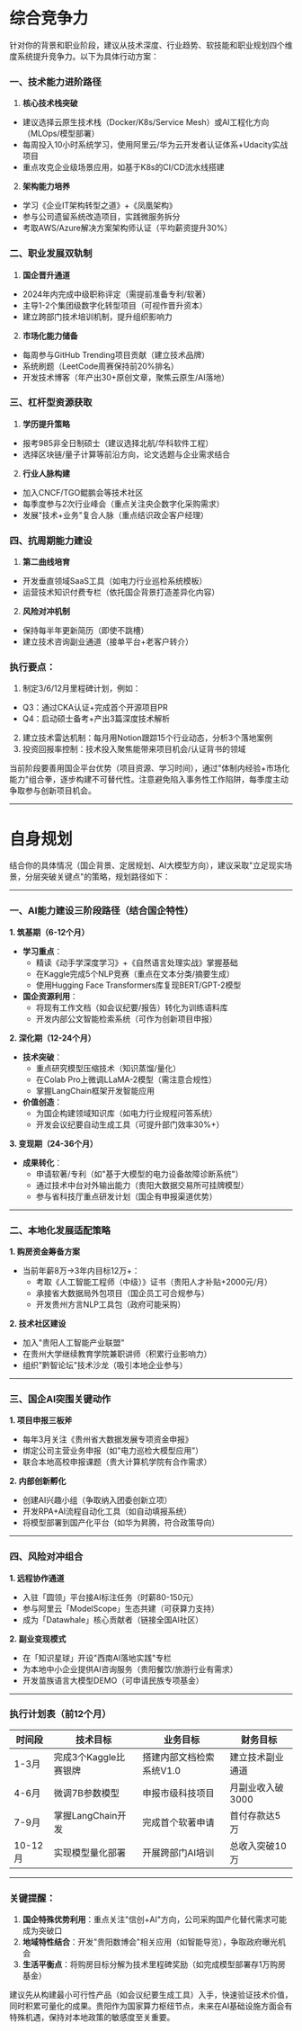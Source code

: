 # 综合竞争力

针对你的背景和职业阶段，建议从技术深度、行业趋势、软技能和职业规划四个维度系统提升竞争力。以下为具体行动方案：

### 一、技术能力进阶路径

1. **核心技术栈突破**
- 建议选择云原生技术栈（Docker/K8s/Service Mesh）或AI工程化方向（MLOps/模型部署）
- 每周投入10小时系统学习，使用阿里云/华为云开发者认证体系+Udacity实战项目
- 重点攻克企业级场景应用，如基于K8s的CI/CD流水线搭建
2. **架构能力培养**
- 学习《企业IT架构转型之道》+《凤凰架构》
- 参与公司遗留系统改造项目，实践微服务拆分
- 考取AWS/Azure解决方案架构师认证（平均薪资提升30%）

### 二、职业发展双轨制

1. **国企晋升通道**
- 2024年内完成中级职称评定（需提前准备专利/软著）
- 主导1-2个集团级数字化转型项目（可视作晋升资本）
- 建立跨部门技术培训机制，提升组织影响力
2. **市场化能力储备**
- 每周参与GitHub Trending项目贡献（建立技术品牌）
- 系统刷题（LeetCode周赛保持前20%排名）
- 开发技术博客（年产出30+原创文章，聚焦云原生/AI落地）

### 三、杠杆型资源获取

1. **学历提升策略**
- 报考985非全日制硕士（建议选择北航/华科软件工程）
- 选择区块链/量子计算等前沿方向，论文选题与企业需求结合
2. **行业人脉构建**
- 加入CNCF/TGO鲲鹏会等技术社区
- 每季度参与2次行业峰会（重点关注央企数字化采购需求）
- 发展"技术+业务"复合人脉（重点结识政企客户经理）

### 四、抗周期能力建设

1. **第二曲线培育**
- 开发垂直领域SaaS工具（如电力行业巡检系统模板）
- 运营技术知识付费专栏（依托国企背景打造差异化内容）
2. **风险对冲机制**
- 保持每半年更新简历（即使不跳槽）
- 建立技术咨询副业通道（接单平台+老客户转介）

### 执行要点：

1. 制定3/6/12月里程碑计划，例如：
- Q3：通过CKA认证+完成首个开源项目PR
- Q4：启动硕士备考+产出3篇深度技术解析
2. 建立技术雷达机制：每月用Notion跟踪15个行业动态，分析3个落地案例
3. 投资回报率控制：技术投入聚焦能带来项目机会/认证背书的领域

当前阶段要善用国企平台优势（项目资源、学习时间），通过"体制内经验+市场化能力"组合拳，逐步构建不可替代性。注意避免陷入事务性工作陷阱，每季度主动争取参与创新项目机会。

---

# 自身规划

结合你的具体情况（国企背景、定居规划、AI大模型方向），建议采取"立足现实场景，分层突破关键点"的策略，规划路径如下：

---

### 一、AI能力建设三阶段路径（结合国企特性）

**1. 筑基期（6-12个月）**

- **学习重点**：
  - 精读《动手学深度学习》+《自然语言处理实战》掌握基础
  - 在Kaggle完成5个NLP竞赛（重点在文本分类/摘要生成）
  - 使用Hugging Face Transformers库复现BERT/GPT-2模型
- **国企资源利用**：
  - 将现有工作文档（如会议纪要/报告）转化为训练语料库
  - 开发内部公文智能检索系统（可作为创新项目申报）

**2. 深化期（12-24个月）**

- **技术突破**：
  - 重点研究模型压缩技术（知识蒸馏/量化）
  - 在Colab Pro上微调LLaMA-2模型（需注意合规性）
  - 掌握LangChain框架开发智能应用
- **价值创造**：
  - 为国企构建领域知识库（如电力行业规程问答系统）
  - 开发会议纪要自动生成工具（可提升部门效率30%+）

**3. 变现期（24-36个月）**

- **成果转化**：
  - 申请软著/专利（如"基于大模型的电力设备故障诊断系统"）
  - 通过技术中台对外输出能力（贵阳大数据交易所可挂牌模型）
  - 参与省科技厅重点研发计划（国企有申报渠道优势）

---

### 二、本地化发展适配策略

**1. 购房资金筹备方案**

- 当前年薪8万→3年内目标12万+：
  - 考取《人工智能工程师（中级）》证书（贵阳人才补贴+2000元/月）
  - 承接省大数据局外包项目（国企员工可合规参与）
  - 开发贵州方言NLP工具包（政府可能采购）

**2. 技术社区建设**

- 加入"贵阳人工智能产业联盟"
- 在贵州大学继续教育学院兼职讲师（积累行业影响力）
- 组织"黔智论坛"技术沙龙（吸引本地企业参与）

---

### 三、国企AI突围关键动作

**1. 项目申报三板斧**

- 每年3月关注《贵州省大数据发展专项资金申报》
- 绑定公司主营业务申报（如"电力巡检大模型应用"）
- 联合本地高校申报课题（贵大计算机学院有合作需求）

**2. 内部创新孵化**

- 创建AI兴趣小组（争取纳入团委创新立项）
- 开发RPA+AI流程自动化工具（如自动填报系统）
- 将模型部署到国产化平台（如华为昇腾，符合政策导向）

---

### 四、风险对冲组合

**1. 远程协作通道**

- 入驻「圆领」平台接AI标注任务（时薪80-150元）
- 参与阿里云「ModelScope」生态共建（可获算力支持）
- 成为「Datawhale」核心贡献者（链接全国AI社区）

**2. 副业变现模式**

- 在「知识星球」开设"西南AI落地实践"专栏
- 为本地中小企业提供AI咨询服务（贵阳餐饮/旅游行业有需求）
- 开发苗族语言大模型DEMO（可申请民族专项基金）

---

### 执行计划表（前12个月）

| 时间段    | 技术目标           | 业务目标           | 财务目标       |
| ------ | -------------- | -------------- | ---------- |
| 1-3月   | 完成3个Kaggle比赛银牌 | 搭建内部文档检索系统V1.0 | 建立技术副业通道   |
| 4-6月   | 微调7B参数模型       | 申报市级科技项目       | 月副业收入破3000 |
| 7-9月   | 掌握LangChain开发  | 完成首个软著申请       | 首付存款达5万    |
| 10-12月 | 实现模型量化部署       | 开展跨部门AI培训      | 总收入突破10万   |

---

### 关键提醒：

1. **国企特殊优势利用**：重点关注"信创+AI"方向，公司采购国产化替代需求可能成为突破口
2. **地域特性结合**：开发"贵阳数博会"相关应用（如智能导览），争取政府曝光机会
3. **生活平衡点**：将购房目标分解为技术里程碑奖励（如完成模型部署存1万购房基金）

建议先从构建最小可行性产品（如会议纪要生成工具）入手，快速验证技术价值，同时积累可量化的成果。贵阳作为国家算力枢纽节点，未来在AI基础设施方面会有特殊机遇，保持对本地政策的敏感度至关重要。
